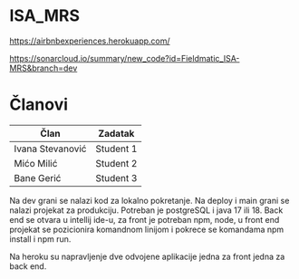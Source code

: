 # ISA_MRS

https://airbnbexperiences.herokuapp.com/

https://sonarcloud.io/summary/new_code?id=Fieldmatic_ISA-MRS&branch=dev

# Članovi

Član| Zadatak
--- | ---
Ivana Stevanović | Student 1
Mićo Milić | Student 2 
Bane Gerić | Student 3

 
Na dev grani se nalazi kod za lokalno pokretanje. Na deploy i main grani se nalazi
projekat za produkciju. Potreban je postgreSQL i java 17 ili 18.
Back end se otvara u intellij ide-u, za front je potreban npm, node, u front end projekat se pozicionira komandnom linijom i pokrece se komandama npm install i npm run.

Na heroku su napravljenje dve odvojene aplikacije jedna za front jedna za back end.
